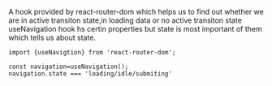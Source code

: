A hook provided by react-router-dom which helps us to find out whether we are in active transiton state,in loading data or no active transiton state
useNavigation hook hs certin properties but state is most important of them which tells us about state.

```
import {useNavigtion} from 'react-router-dom';
```

```
const navigation=useNavigation();
navigation.state === 'loading/idle/submiting'
```

